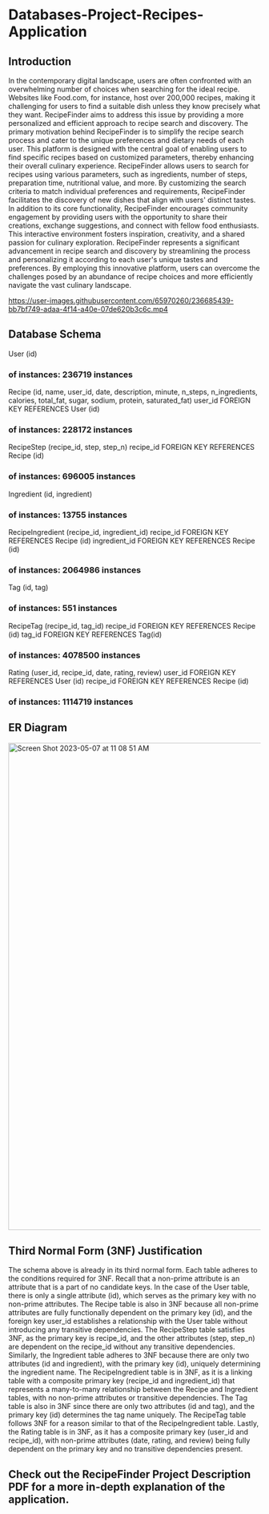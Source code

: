 # Databases-Project-Recipes-Application

## Introduction
In the contemporary digital landscape, users are often confronted with an overwhelming number of choices when searching for the ideal recipe. Websites like Food.com, for instance, host over 200,000 recipes, making it challenging for users to find a suitable dish unless they know precisely what they want. RecipeFinder aims to address this issue by providing a more personalized and efficient approach to recipe search and discovery. The primary motivation behind RecipeFinder is to simplify the recipe search process and cater to the unique preferences and dietary needs of each user. This platform is designed with the central goal of enabling users to find specific recipes based on customized parameters, thereby enhancing their overall culinary experience. RecipeFinder allows users to search for recipes using various parameters, such as ingredients, number of steps, preparation time, nutritional value, and more. By customizing the search criteria to match individual preferences and requirements, RecipeFinder facilitates the discovery of new dishes that align with users' distinct tastes. In addition to its core functionality, RecipeFinder encourages community engagement by providing users with the opportunity to share their creations, exchange suggestions, and connect with fellow food enthusiasts. This interactive environment fosters inspiration, creativity, and a shared passion for culinary exploration. RecipeFinder represents a significant advancement in recipe search and discovery by streamlining the process and personalizing it according to each user's unique tastes and preferences. By employing this innovative platform, users can overcome the challenges posed by an abundance of recipe choices and more efficiently navigate the vast culinary landscape.


https://user-images.githubusercontent.com/65970260/236685439-bb7bf749-adaa-4f14-a40e-07de620b3c6c.mp4

## Database Schema
User (id)
### of instances: 236719 instances

Recipe (id, name, user_id, date, description, minute, n_steps, n_ingredients, calories, total_fat, sugar, sodium, protein, saturated_fat)
user_id FOREIGN KEY REFERENCES User (id)
### of instances: 228172 instances

RecipeStep (recipe_id, step, step_n)
recipe_id FOREIGN KEY REFERENCES Recipe (id)
### of instances: 696005 instances

Ingredient (id, ingredient)
### of instances: 13755 instances

RecipeIngredient (recipe_id, ingredient_id)
recipe_id FOREIGN KEY REFERENCES Recipe (id)
ingredient_id FOREIGN KEY REFERENCES Recipe (id)
### of instances: 2064986 instances

Tag (id, tag)
### of instances: 551 instances

RecipeTag (recipe_id, tag_id)
recipe_id FOREIGN KEY REFERENCES Recipe (id)
tag_id FOREIGN KEY REFERENCES Tag(id)
### of instances: 4078500 instances

Rating (user_id, recipe_id, date, rating, review)
user_id FOREIGN KEY REFERENCES User (id)
recipe_id FOREIGN KEY REFERENCES Recipe (id)
### of instances: 1114719 instances

## ER Diagram
<img width="972" alt="Screen Shot 2023-05-07 at 11 08 51 AM" src="https://user-images.githubusercontent.com/65970260/236685826-22e7e31c-b3f0-4b7c-87fe-1ccbf457e765.png">

## Third Normal Form (3NF) Justification
The schema above is already in its third normal form. Each table adheres to the conditions required for 3NF. Recall that a non-prime attribute is an attribute that is a part of no candidate keys. In the case of the User table, there is only a single attribute (id), which serves as the primary key with no non-prime attributes. The Recipe table is also in 3NF because all non-prime attributes are fully functionally dependent on the primary key (id), and the foreign key user_id establishes a relationship with the User table without introducing any transitive dependencies. The RecipeStep table satisfies 3NF, as the primary key is recipe_id, and the other attributes (step, step_n) are dependent on the recipe_id without any transitive dependencies. Similarly, the Ingredient table adheres to 3NF because there are only two attributes (id and ingredient), with the primary key (id), uniquely determining the ingredient name. The RecipeIngredient table is in 3NF, as it is a linking table with a composite primary key (recipe_id and ingredient_id) that represents a many-to-many relationship between the Recipe and Ingredient tables, with no non-prime attributes or transitive dependencies. The Tag table is also in 3NF since there are only two attributes (id and tag), and the primary key (id) determines the tag name uniquely. The RecipeTag table follows 3NF for a reason similar to that of the RecipeIngredient table. Lastly, the Rating table is in 3NF, as it has a composite primary key (user_id and recipe_id), with non-prime attributes (date, rating, and review) being fully dependent on the primary key and no transitive dependencies present. 

## Check out the RecipeFinder Project Description PDF for a more in-depth explanation of the application.

